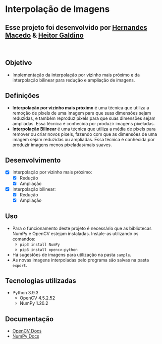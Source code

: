 # Interpolação de Imagens

## Esse projeto foi desenvolvido por [Hernandes Macedo](https://github.com/hernandesmacedo) & [Heitor Galdino](https://github.com/h80r)
  &nbsp;
## Objetivo
* Implementação da interpolação por vizinho mais próximo e da interpolação bilinear para redução e ampliação de imagens.

## Definições
* **Interpolação por vizinho mais próximo** é uma técnica que utiliza a remoção de pixels de uma imagem para que suas dimensões sejam reduzidas, e também reproduz pixels para que suas dimensões sejam ampliadas. Essa técnica é conhecida por produzir imagens pixeladas.
* **Interpolação Bilinear** é uma técnica que utiliza a média de pixels para remover ou criar novos pixels, fazendo com que as dimensões de uma imagem sejam reduzidas ou ampliadas. Essa técnica é conhecida por produzir imagens menos pixeladas/mais suaves.

## Desenvolvimento
* [x] Interpolação por vizinho mais próximo:
  * [x] Redução
  * [x] Ampliação
* [x] Interpolação bilinear:
  * [x] Redução
  * [x] Ampliação

## Uso
* Para o funcionamento deste projeto é necessário que as bibliotecas NumPy e OpenCV estejam instaladas. Instale-as utilizando os comandos:
  * `pip3 install NumPy`
  * `pip3 install opencv-python`
* Há sugestões de imagens para utilização na pasta `sample`.
* As novas imagens interpoladas pelo programa são salvas na pasta `export`.

## Tecnologias utilizadas
* Python 3.9.3
  * OpenCV 4.5.2.52
  * NumPy 1.20.2

## Documentação
* [OpenCV Docs](https://docs.opencv.org/master/d6/d00/tutorial_py_root.html)
* [NumPy Docs](https://numpy.org/doc/)